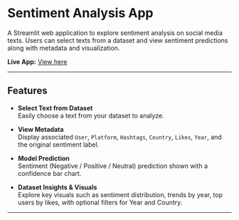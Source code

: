 # Sentiment Analysis App

A Streamlit web application to explore sentiment analysis on social media texts. Users can select texts from a dataset and view sentiment predictions along with metadata and visualization.

**Live App:** [View here](https://sentimentanalysis-rm75umc82n9sxh7bfhxj84.streamlit.app/)

---

## Features

- **Select Text from Dataset**  
  Easily choose a text from your dataset to analyze.

- **View Metadata**  
  Display associated `User`, `Platform`, `Hashtags`, `Country`, `Likes`, `Year`, and the original sentiment label.

- **Model Prediction**  
  Sentiment (Negative / Positive / Neutral) prediction shown with a confidence bar chart.

- **Dataset Insights & Visuals**  
  Explore key visuals such as sentiment distribution, trends by year, top users by likes, with optional filters for Year and Country.

---



